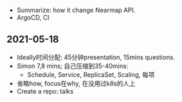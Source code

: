
*  Summarize: how it change Nearmap API.
*  ArgoCD, CI



## 2021-05-18

*  Ideally时间分配: 45分钟presentation, 15mins questions.
*  Simon 7,8 mins; 自己压缩到35-40mins:
    +  Schedule, Service, ReplicaSet, Scaling, 每项
*  省略how, focus在why, 在没用过k8s的人上
*  Create a repo: talks